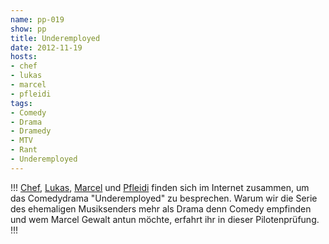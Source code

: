 ```yaml
---
name: pp-019
show: pp
title: Underemployed
date: 2012-11-19
hosts:
- chef
- lukas
- marcel
- pfleidi
tags:
- Comedy
- Drama
- Dramedy
- MTV
- Rant
- Underemployed
---
```

!!!
[Chef](https://twitter.com/grischder), [Lukas](https://twitter.com/blubser), [Marcel](https://twitter.com/xartas) und [Pfleidi](https://twitter.com/pfleidi) finden sich im Internet zusammen, um das Comedydrama "Underemployed" zu besprechen. Warum wir die Serie des ehemaligen Musiksenders mehr als Drama denn Comedy empfinden und wem Marcel Gewalt antun möchte, erfahrt ihr in dieser Pilotenprüfung.
!!!

